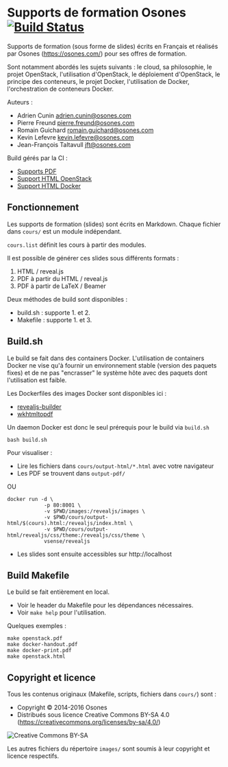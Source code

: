 Supports de formation Osones  [![Build Status](https://travis-ci.org/Osones/formations.svg?branch=master)](https://travis-ci.org/Osones/formations)
============================

Supports de formation (sous forme de slides) écrits en Français et réalisés par Osones (https://osones.com/) pour ses offres de formation.

Sont notamment abordés les sujets suivants : le cloud, sa philosophie, le projet OpenStack, l'utilisation d'OpenStack, le déploiement d'OpenStack, le principe des conteneurs, le projet Docker, l'utilisation de Docker, l'orchestration de conteneurs Docker.

Auteurs :
* Adrien Cunin <adrien.cunin@osones.com>
* Pierre Freund <pierre.freund@osones.com>
* Romain Guichard <romain.guichard@osones.com>
* Kevin Lefevre <kevin.lefevre@osones.com>
* Jean-François Taltavull <jft@osones.com>

Build gérés par la CI :
* [Supports PDF](http://formations.osones.com/pdf)
* [Support HTML OpenStack](http://formations.osones.com/openstack.html)
* [Support HTML Docker](http://formations.osones.com/docker.html)

Fonctionnement
--------------

Les supports de formation (slides) sont écrits en Markdown. Chaque fichier dans `cours/` est un module indépendant.

`cours.list` définit les cours à partir des modules.

Il est possible de générer ces slides sous différents formats :
1. HTML / reveal.js
2. PDF à partir du HTML / reveal.js
3. PDF à partir de LaTeX / Beamer

Deux méthodes de build sont disponibles :
* build.sh : supporte 1. et 2.
* Makefile : supporte 1. et 3.

Build.sh
---------

Le build se fait dans des containers Docker.
L'utilisation de containers Docker ne vise qu'à fournir un environnement stable (version des paquets fixes)
et de ne pas "encrasser" le système hôte avec des paquets dont l'utilisation est faible.

Les Dockerfiles des images Docker sont disponibles ici :

- [revealjs-builder](https://github.com/Osones/docker-images/tree/master/revealjs-builder)
- [wkhtmltopdf](https://github.com/Osones/docker-images/tree/master/wkhtmltopdf)

Un daemon Docker est donc le seul prérequis pour le build via `build.sh`

```
bash build.sh
```

Pour visualiser :

- Lire les fichiers dans `cours/output-html/*.html` avec votre navigateur
- Les PDF se trouvent dans `output-pdf/`

OU

```
docker run -d \
            -p 80:8001 \
            -v $PWD/images:/revealjs/images \
            -v $PWD/cours/output-html/$(cours).html:/revealjs/index.html \
            -v $PWD/cours/output-html/revealjs/css/theme:/revealjs/css/theme \
            vsense/revealjs
```

- Les slides sont ensuite accessibles sur http://localhost

Build Makefile
--------------

Le build se fait entièrement en local.
* Voir le header du Makefile pour les dépendances nécessaires.
* Voir `make help` pour l'utilisation.

Quelques exemples :

    make openstack.pdf
    make docker-handout.pdf
    make docker-print.pdf
    make openstack.html


Copyright et licence
--------------------
Tous les contenus originaux (Makefile, scripts, fichiers dans `cours/`) sont :
* Copyright © 2014-2016 Osones
* Distribués sous licence Creative Commons BY-SA 4.0 (https://creativecommons.org/licenses/by-sa/4.0/)

![Creative Commons BY-SA](http://mirrors.creativecommons.org/presskit/buttons/88x31/png/by-sa.png)

Les autres fichiers du répertoire `images/` sont soumis à leur copyright et licence respectifs.
